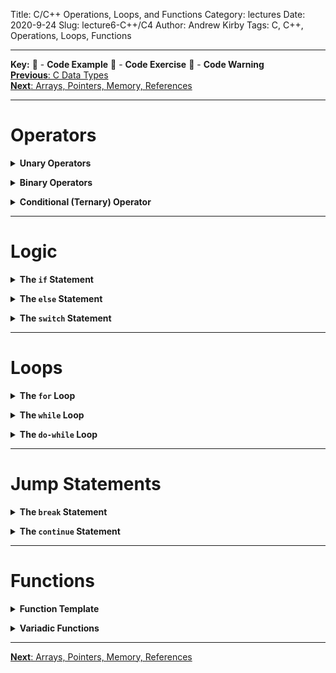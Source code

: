 Title: C/C++ Operations, Loops, and Functions
Category: lectures
Date: 2020-9-24
Slug: lecture6-C++/C4
Author: Andrew Kirby
Tags: C, C++, Operations, Loops, Functions

---
**Key:** 
:large_orange_diamond: - **Code Example** 
:large_blue_diamond: - **Code Exercise** 
:red_circle: - **Code Warning**  
[**Previous**: C Data Types]({filename}../../lecture5/C++/C-3-CDataTypes.md)  
[**Next**: Arrays, Pointers, Memory, References]({filename}C-5-Memory.md)

---
# Operators
**<details><summary>Unary Operators</summary>**
<p>

- minus `-`, plus `+`
- logical negation `!`
- prefix increment `++` and decrement `--`
- address operator `&` and indirection `*`
- bitwise negation `~`
- cast operator
- `sizeof` operator
</p>
</details>

**<details><summary>Binary Operators</summary>**
<p>
  
- multiplication `*`, remainder `%`, and division `/`
- addition `+` and subtraction `-`
- left shift `<<` and right shift `>>`
- less than `<`, less than or equal to `<=`, greater than `>`, and greater than or equal to `>=`
- equality `==` and inequality `!=`
- bitwise operators: AND `&`, OR `|`, and XOR `^`
- logical operators: AND `&&` and OR `||`
</p>
</details>

**<details><summary>Conditional (Ternary) Operator</summary>**
<p>
  
The conditional operator `(expression) ? (val1):(val2)` takes three operands.  
It tests the result of the first operand and then evaluates one of the other two operands based on the result of the first.
```C
// if-else statement
if (expression == true) {
  ret = (val1);
} else {
  ret = (val2);
}

// ternary operator
ret = (expression) ? (val1):(val2) ;
```

**Example:**
```C
int a = (x < y) ? x : y; // a = min(x, y)
```
</p>
</details>

---
# Logic
**<details><summary>The `if` Statement</summary>**
<p>

```C
// with braces
if (x == 100) {
  cout << "x is 100";
}

// indented, no braces
if (x == 100)
  cout << "x is 100";

// in-line
if(x == 100) cout << "x is 100";
```
Note that **for in-line conditionals, the first expression is only subject to the conditional.**  
In the following example, only `free(my_ptr)` is subject to the conditional statement, and `my_ptr = NULL;` is **always** executed.
```C
if(my_ptr != NULL) free(my_ptr); my_ptr = NULL; // only free(my_ptr) is in the conditional evaluation
```
</p>
</details>


**<details><summary>The `else` Statement</summary>**
<p>
  
We can have more conditionals using `else if` and `else`. Again, **braces are optional but highly recommended!**
```C
if (x > 0)
  cout << "x is positive";
else if (x < 0)
  cout << "x is negative";
else
  cout << "x is 0";
```
</p>
</details>


**<details><summary>The `switch` Statement</summary>**
<p>
  
The `switch` control structure can simplify `else if` statements. The general structure is as follows:
```C
switch (expression) {
  case constant1:
     group of statements 1;
     break;
  case constant2:
     group of statements 2;
     break;
  .
  .
  .
  default:
     default group of statements
}
```

Notice the use of `break;` statements within the `case` options.  
If we don't include the `break`, it will execute that case **and** the next case, resulting in *fall-through*.  

**Example:**
```C
switch (x) {
  case 1: group of statements 1; // fall-through to also execute case 2.
  case 2: group of statements 2; break;
  .
  default:
     default group of statements
}
```
If `x = 1`, then the statements for `case 1` **and** `case 2` are executed.  
:large_orange_diamond: [Deepnote: Switch Case Demo](https://deepnote.com/project/fdeed75f-9b4a-428c-8bb7-3766103008ee)
</p>
</details>

---
# Loops
**<details><summary>The `for` Loop</summary>**
<p>
  
**Format:**
```C
for (initialization; condition; increase) statement;
```

**Example:**
```C++
for (int i = 0; i < 100; ++i) {
  i *= 10;
}
```

Optionally, we can add more arguments inside the `for` loop arguments:
```C
for (n = 0, i = 100; n != i; n++, i--) {
   // whatever here...
}
```
</p>
</details>


**<details><summary>The `while` Loop</summary>**
<p>
  
**Format:**
```C
while (expression) statement
```

**Example:**
```C++
#include <iostream>
using namespace std;

int main(void){
  int n;
  cout << "Enter the starting number > ";
  cin >> n;

  while (n>0) {
    cout << n << ", ";
    --n;
  }

  cout << "FIRE!\n";
  return 0;
}
```
</p>
</details>


**<details><summary>The `do-while` Loop</summary>**
<p>
  
**Format:**
```C
do statement while (condition);
```

**Example:**
```C++
#include <iostream>
using namespace std;

int main(void){
  unsigned long n;
  do {
    cout << "Enter number (0 to end): ";
    cin >> n;
    cout << "You entered: " << n << "\n";
  } while (n != 0);
  return 0;
}
```
</p>
</details>

---
# Jump Statements
**<details><summary>The `break` Statement</summary>**
<p>
  
Using the `break` statement, we can leave a loop even if the condition for its end is not fulfilled.  
It can be used to end an infinite loop, or to force it to end before its natural end.  

**Example:**
```C++
#include <iostream>
using namespace std;

int main(void){
  for (int n = 10; n > 0; n--) {
    cout << n << ", ";
    if (n == 3){
      cout << "countdown aborted!";
      break;
    }
  }
  return 0;
}
```
**Result:** `10, 9, 8, 7, 6, 5, 4, 3, countdown aborted!`  
</p>
</details>


**<details><summary>The `continue` Statement</summary>**
<p>
  
The `continue` statement causes the program to skip the rest of the loop in the current iteration as if the end of the statement block had been reached, causing it to jump to the start of the following iteration.

**Example:**
```C++
// continue loop example
#include <iostream>
using namespace std;

int main(void){
  for (int n = 10; n > 0; n--) {
    if (n == 5) continue;
    cout << n << ", ";
  }
  cout << "FIRE!\n";
  return 0;
}
```
**Result:** `10, 9, 8, 7, 6, 4, 3, 2, 1, FIRE!`  
</p>
</details>

---
# Functions
**<details><summary>Function Template</summary>**
<p>

- C: function names must be unique (*no overloading*)  
- C++: function names may be the same but the input arguments must differ  

**Format:**
```C
return_type function_name (argument list){
    Set of statements – Block of code
}
```

**Example:**
```C
double my_awesome_function(int ia, double db, char name){
  // body of function
}
```
</p>
</details>

**<details><summary>Variadic Functions</summary>**
<p>

- Variadic functions are functions (e.g. printf) which take a variable number of arguments.
```C
#include <stdio.h>
#include <stdarg.h>

// Note: the ... in the input arguments is really ...
void simple_printf(const char* fmt, ...){
    va_list args;
    va_start(args, fmt);
 
    while (*fmt != '\0') {
        if (*fmt == 'd') {
            int i = va_arg(args, int);
            printf("%d\n", i);
        } else if (*fmt == 'c') {
            // A 'char' variable will be promoted to 'int'
            // A character literal in C is already 'int' by itself
            int c = va_arg(args, int);
            printf("%c\n", c);
        } else if (*fmt == 'f') {
            double d = va_arg(args, double);
            printf("%f\n", d);
        }
        ++fmt;
    }
    va_end(args);
}

int main(void){
    simple_printf("dcff", 3, 'a', 1.999, 42.5); 
}
```
</p>
</details>

---
[**Next**: Arrays, Pointers, Memory, References]({filename}C-5-Memory.md)
